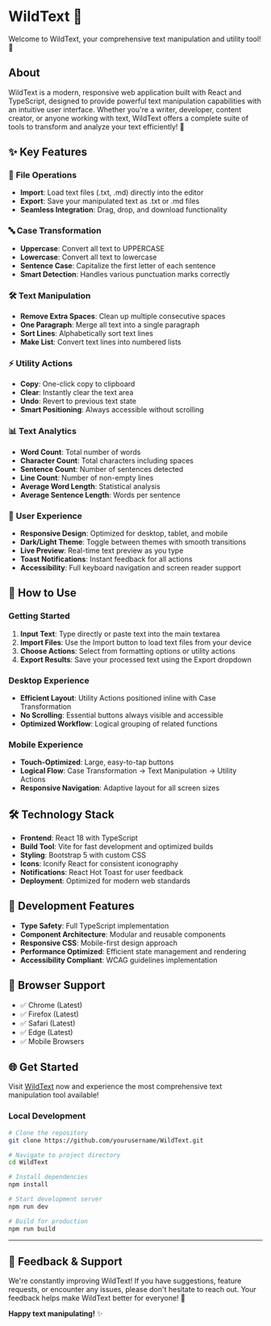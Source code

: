 # WildText 📝

Welcome to WildText, your comprehensive text manipulation and utility tool! 🎉

## About
WildText is a modern, responsive web application built with React and TypeScript, designed to provide powerful text manipulation capabilities with an intuitive user interface. Whether you're a writer, developer, content creator, or anyone working with text, WildText offers a complete suite of tools to transform and analyze your text efficiently! 💪

## ✨ Key Features

### 📁 **File Operations**
- **Import**: Load text files (.txt, .md) directly into the editor
- **Export**: Save your manipulated text as .txt or .md files
- **Seamless Integration**: Drag, drop, and download functionality

### 🔤 **Case Transformation**
- **Uppercase**: Convert all text to UPPERCASE
- **Lowercase**: Convert all text to lowercase
- **Sentence Case**: Capitalize the first letter of each sentence
- **Smart Detection**: Handles various punctuation marks correctly

### 🛠️ **Text Manipulation**
- **Remove Extra Spaces**: Clean up multiple consecutive spaces
- **One Paragraph**: Merge all text into a single paragraph
- **Sort Lines**: Alphabetically sort text lines
- **Make List**: Convert text lines into numbered lists

### ⚡ **Utility Actions**
- **Copy**: One-click copy to clipboard
- **Clear**: Instantly clear the text area
- **Undo**: Revert to previous text state
- **Smart Positioning**: Always accessible without scrolling

### 📊 **Text Analytics**
- **Word Count**: Total number of words
- **Character Count**: Total characters including spaces
- **Sentence Count**: Number of sentences detected
- **Line Count**: Number of non-empty lines
- **Average Word Length**: Statistical analysis
- **Average Sentence Length**: Words per sentence

### 🎨 **User Experience**
- **Responsive Design**: Optimized for desktop, tablet, and mobile
- **Dark/Light Theme**: Toggle between themes with smooth transitions
- **Live Preview**: Real-time text preview as you type
- **Toast Notifications**: Instant feedback for all actions
- **Accessibility**: Full keyboard navigation and screen reader support

## 🚀 How to Use

### Getting Started
1. **Input Text**: Type directly or paste text into the main textarea
2. **Import Files**: Use the Import button to load text files from your device
3. **Choose Actions**: Select from formatting options or utility actions
4. **Export Results**: Save your processed text using the Export dropdown

### Desktop Experience
- **Efficient Layout**: Utility Actions positioned inline with Case Transformation
- **No Scrolling**: Essential buttons always visible and accessible
- **Optimized Workflow**: Logical grouping of related functions

### Mobile Experience
- **Touch-Optimized**: Large, easy-to-tap buttons
- **Logical Flow**: Case Transformation → Text Manipulation → Utility Actions
- **Responsive Navigation**: Adaptive layout for all screen sizes

## 🛠️ Technology Stack

- **Frontend**: React 18 with TypeScript
- **Build Tool**: Vite for fast development and optimized builds
- **Styling**: Bootstrap 5 with custom CSS
- **Icons**: Iconify React for consistent iconography
- **Notifications**: React Hot Toast for user feedback
- **Deployment**: Optimized for modern web standards

## 🎯 Development Features

- **Type Safety**: Full TypeScript implementation
- **Component Architecture**: Modular and reusable components
- **Responsive CSS**: Mobile-first design approach
- **Performance Optimized**: Efficient state management and rendering
- **Accessibility Compliant**: WCAG guidelines implementation

## 📱 Browser Support

- ✅ Chrome (Latest)
- ✅ Firefox (Latest)
- ✅ Safari (Latest)
- ✅ Edge (Latest)
- ✅ Mobile Browsers

## 🌐 Get Started

Visit [WildText](https://wildtext.netlify.app/) now and experience the most comprehensive text manipulation tool available!

### Local Development

```bash
# Clone the repository
git clone https://github.com/yourusername/WildText.git

# Navigate to project directory
cd WildText

# Install dependencies
npm install

# Start development server
npm run dev

# Build for production
npm run build
```

---

## 💬 Feedback & Support

We're constantly improving WildText! If you have suggestions, feature requests, or encounter any issues, please don't hesitate to reach out. Your feedback helps make WildText better for everyone! 🌟

**Happy text manipulating!** ✨
